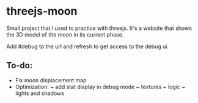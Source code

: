 # threejs-moon
Small project that I used to practice with threejs. It's a website that shows the 3D model of the moon in its current phase.

Add #debug to the url and refresh to get access to the debug ui.


## To-do:
- Fix moon displacement map
- Optimization:
    ~ add stat display in debug mode
    ~ textures
    ~ logic
    ~ lights and shadows
